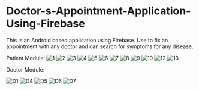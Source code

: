 # Doctor-s-Appointment-Application-Using-Firebase
This is an Android based application using Firebase. Use to fix an appointment with any doctor and can search for symptoms for any disease.

Patient Module:
![1](https://user-images.githubusercontent.com/51367686/103347917-698caa00-4abe-11eb-80ee-46fb3cc1a6fb.jpg)
![2](https://user-images.githubusercontent.com/51367686/103347924-73161200-4abe-11eb-9200-ce150955d947.jpg)
![3](https://user-images.githubusercontent.com/51367686/103347928-75786c00-4abe-11eb-9e51-38539e700ccc.jpg)
![4](https://user-images.githubusercontent.com/51367686/103347934-7b6e4d00-4abe-11eb-9a29-254912d48965.jpg)
![5](https://user-images.githubusercontent.com/51367686/103347935-7f01d400-4abe-11eb-9018-433031745a92.jpg)
![6](https://user-images.githubusercontent.com/51367686/103347939-80330100-4abe-11eb-8053-f2af4a23f994.jpg)
![7](https://user-images.githubusercontent.com/51367686/103347942-81642e00-4abe-11eb-945d-ee0ce00f0e71.jpg)
![8](https://user-images.githubusercontent.com/51367686/103347943-82955b00-4abe-11eb-8466-43a3f389c438.jpg)
![9](https://user-images.githubusercontent.com/51367686/103347945-83c68800-4abe-11eb-9704-735e37198b3f.jpg)
![10](https://user-images.githubusercontent.com/51367686/103347947-845f1e80-4abe-11eb-987b-d94a3e743fab.jpg)
![12](https://user-images.githubusercontent.com/51367686/103347949-85904b80-4abe-11eb-843b-80909dfbc222.jpg)
![13](https://user-images.githubusercontent.com/51367686/103347950-86c17880-4abe-11eb-9341-f7a26f6bb64f.jpg)


Doctor Module:

![D1](https://user-images.githubusercontent.com/51367686/103348014-b4a6bd00-4abe-11eb-9c9a-615c1a99eac5.jpg)
![D4](https://user-images.githubusercontent.com/51367686/103348005-b2446300-4abe-11eb-9324-5550881f562f.jpg)
![D5](https://user-images.githubusercontent.com/51367686/103348010-b2dcf980-4abe-11eb-89e0-eb55505308c7.jpg)
![D6](https://user-images.githubusercontent.com/51367686/103348011-b3759000-4abe-11eb-9d65-f43c3f6aa97c.jpg)
![D7](https://user-images.githubusercontent.com/51367686/103348012-b40e2680-4abe-11eb-9ee3-13ea4c8d35cd.jpg)
